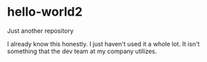 # hello-world2
Just another repository

I already know this honestly. I just haven't used it a whole lot. It isn't something that the dev team at my company utilizes.
